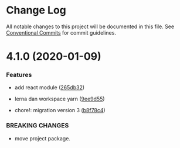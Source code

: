 # Change Log

All notable changes to this project will be documented in this file.
See [Conventional Commits](https://conventionalcommits.org) for commit guidelines.

# 4.1.0 (2020-01-09)


### Features

* add react module ([265db32](https://github.com/nurdiansyah/debox-npm-devel/commit/265db326104940bf0b12331be68bd1afa5230a39))
* lerna dan workspace yarn ([9ee9d55](https://github.com/nurdiansyah/debox-npm-devel/commit/9ee9d55a22f9a1436cb7babc05a2ffae8074d604))


* chore!: migration version 3 ([b8f78c4](https://github.com/nurdiansyah/debox-npm-devel/commit/b8f78c4e2484361dc766e513ca69bcb9f4787697))


### BREAKING CHANGES

* move project package.
